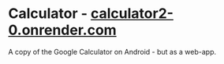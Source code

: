 # Calculator - [calculator2-0.onrender.com](https://calculator2-0.onrender.com/)

A copy of the Google Calculator on Android - but as a web-app.
